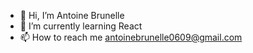 - 👋 Hi, I’m Antoine Brunelle
- 🌱 I’m currently learning React
- 📫 How to reach me antoinebrunelle0609@gmail.com

<!---
Vartzonn/Vartzonn is a ✨ special ✨ repository because its `README.md` (this file) appears on your GitHub profile.
You can click the Preview link to take a look at your changes.
--->
